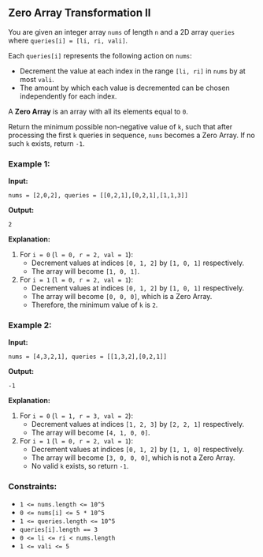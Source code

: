 ## Zero Array Transformation II

You are given an integer array `nums` of length `n` and a 2D array `queries` where `queries[i] = [li, ri, vali]`.

Each `queries[i]` represents the following action on `nums`:
- Decrement the value at each index in the range `[li, ri]` in `nums` by at most `vali`.
- The amount by which each value is decremented can be chosen independently for each index.

A **Zero Array** is an array with all its elements equal to `0`.

Return the minimum possible non-negative value of `k`, such that after processing the first `k` queries in sequence, `nums` becomes a Zero Array. If no such `k` exists, return `-1`.

### Example 1:

**Input:**
```plaintext
nums = [2,0,2], queries = [[0,2,1],[0,2,1],[1,1,3]]
```
**Output:**
```plaintext
2
```
**Explanation:**
1. For `i = 0` (`l = 0, r = 2, val = 1`):
   - Decrement values at indices `[0, 1, 2]` by `[1, 0, 1]` respectively.
   - The array will become `[1, 0, 1]`.
2. For `i = 1` (`l = 0, r = 2, val = 1`):
   - Decrement values at indices `[0, 1, 2]` by `[1, 0, 1]` respectively.
   - The array will become `[0, 0, 0]`, which is a Zero Array.
   - Therefore, the minimum value of `k` is `2`.

### Example 2:

**Input:**
```plaintext
nums = [4,3,2,1], queries = [[1,3,2],[0,2,1]]
```
**Output:**
```plaintext
-1
```
**Explanation:**
1. For `i = 0` (`l = 1, r = 3, val = 2`):
   - Decrement values at indices `[1, 2, 3]` by `[2, 2, 1]` respectively.
   - The array will become `[4, 1, 0, 0]`.
2. For `i = 1` (`l = 0, r = 2, val = 1`):
   - Decrement values at indices `[0, 1, 2]` by `[1, 1, 0]` respectively.
   - The array will become `[3, 0, 0, 0]`, which is not a Zero Array.
   - No valid `k` exists, so return `-1`.

### Constraints:
- `1 <= nums.length <= 10^5`
- `0 <= nums[i] <= 5 * 10^5`
- `1 <= queries.length <= 10^5`
- `queries[i].length == 3`
- `0 <= li <= ri < nums.length`
- `1 <= vali <= 5`
